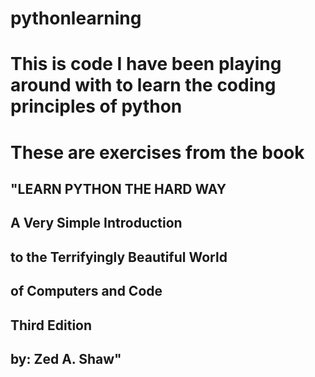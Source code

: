 # pythonlearning
# This is code I have been playing around with to learn the coding principles of python
# These are exercises from the book 

## "LEARN PYTHON THE HARD WAY

## A Very Simple Introduction
## to the Terrifyingly Beautiful World
## of Computers and Code

## Third Edition

## by: Zed A. Shaw"
